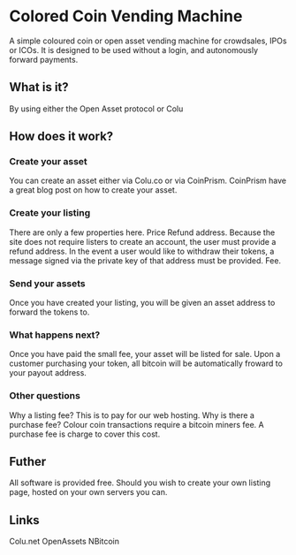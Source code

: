 # Colored Coin Vending Machine
A simple coloured coin or open asset vending machine for crowdsales, IPOs or ICOs.  It is designed to be used without a login, and autonomously forward payments.

## What is it?
By using either the Open Asset protocol or Colu

## How does it work?
### Create your asset
You can create an asset either via Colu.co or via CoinPrism.  CoinPrism have a great blog post on how to create your asset.

### Create your listing
There are only a few properties here. 
Price
Refund address.  Because the site does not require listers to create an account, the user must provide a refund address.  In the event a user would like to withdraw their tokens, a message signed via the private key of that address must be provided.
Fee.

### Send your assets
Once you have created your listing, you will be given an asset address to forward the tokens to.

### What happens next?
Once you have paid the small fee, your asset will be listed for sale.  Upon a customer purchasing your token, all bitcoin will be automatically froward to your payout address.

### Other questions
Why a listing fee?  This is to pay for our web hosting.
Why is there a purchase fee?  Colour coin transactions require a bitcoin miners fee.  A purchase fee is charge to cover this cost.

## Futher
All software is provided free.  Should you wish to create your own listing page, hosted on your own servers you can.

## Links
Colu.net
OpenAssets
NBitcoin
